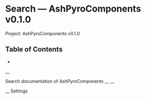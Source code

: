 # Search — AshPyroComponents v0.1.0

Project: AshPyroComponents v0.1.0

## Table of Contents

- 

__

Search documentation of AshPyroComponents __ __

__ Settings

# 
